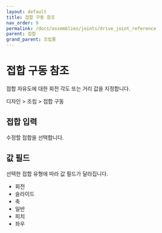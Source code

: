 ```yaml
---
layout: default
title: 접합 구동 참조
nav_order: 9
permalink: /docs/assemblies/joints/drive_joint_reference
parent: 접합
grand_parent: 조립품
---
```

#  접합 구동 참조
접합 자유도에 대한 회전 각도 또는 거리 값을 지정합니다.

디자인 > 조립 > 접합 구동

## 접합 입력
수정할 접합을 선택합니다.

## 값 필드
선택한 접합 유형에 따라 값 필드가 달라집니다.

* 회전
* 슬라이드
* 축
* 일반
* 피치
* 좌우